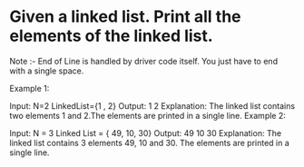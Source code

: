 # Given a linked list. Print all the elements of the linked list.

Note :- End of Line is handled by driver code itself. You just have to end with a single space.

Example 1:

Input:
N=2
LinkedList={1 , 2}
Output:
1 2
Explanation:
The linked list contains two 
elements 1 and 2.The elements 
are printed in a single line.
Example 2:

Input:
N = 3
Linked List = { 49, 10, 30}
Output: 
49 10 30
Explanation:
The linked list contains 3 
elements 49, 10 and 30. The 
elements are printed in a single 
line.
